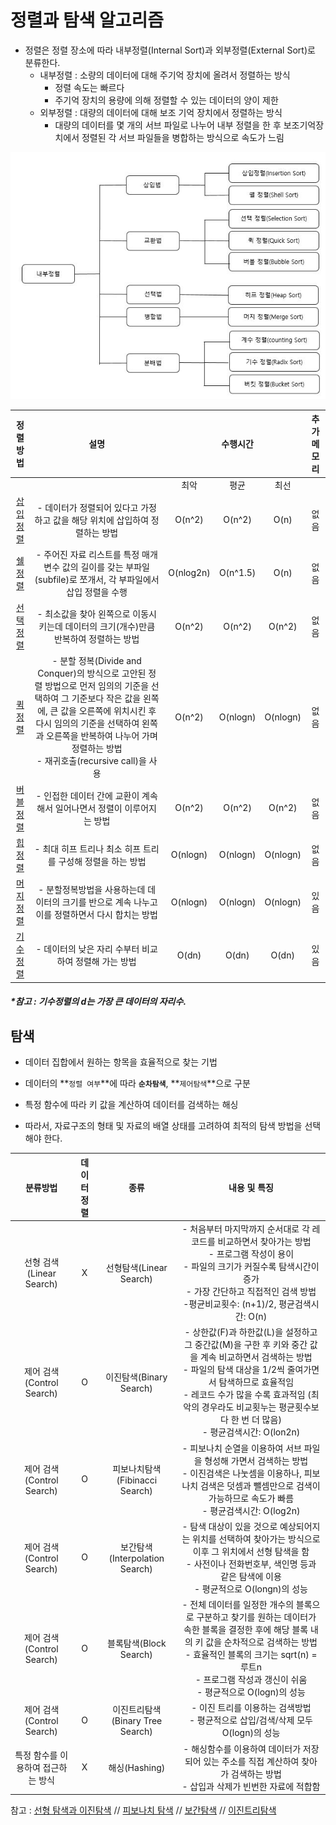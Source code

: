 # 정렬과 탐색 알고리즘

- 정렬은 정렬 장소에 따라 내부정렬(Internal Sort)과 외부정렬(External Sort)로 분류한다.
  - 내부정렬 : 소량의 데이터에 대해 주기억 장치에 올려서 정렬하는 방식
    - 정렬 속도는 빠르다
    - 주기억 장치의 용량에 의해 정렬할 수 있는 데이터의 양이 제한
  - 외부정렬 : 대량의 데이터에 대해 보조 기억 장치에서 정렬하는 방식
    - 대량의 데이터를 몇 개의 서브 파일로 나누어 내부 정렬을 한 후 보조기억장치에서 정렬된 각 서브 파일들을 병합하는 방식으로 속도가 느림

![](img/정렬종류.JPG)

|                           정렬방법                           |                             설명                             |           | 수행시간 |          | 추가메모리 |
| :----------------------------------------------------------: | :----------------------------------------------------------: | :-------: | :------: | :------: | :--------: |
|                                                              |                                                              |   최악    |   평균   |   최선   |            |
| [삽입 정렬](https://gmlwjd9405.github.io/2018/05/06/algorithm-insertion-sort.html) | - 데이터가 정렬되어 있다고 가정하고 값을 해당 위치에 삽입하여 정렬하는 방법 |  O(n^2)   |  O(n^2)  |   O(n)   |    없음    |
| [쉘 정렬](https://gmlwjd9405.github.io/2018/05/08/algorithm-shell-sort.html) | - 주어진 자료 리스트를 특정 매개변수 값의 길이를 갖는 부파일(subfile)로 쪼개서, 각 부파일에서 삽입 정렬을 수행 | O(nlog2n) | O(n^1.5) |   O(n)   |    없음    |
| [선택 정렬](https://gmlwjd9405.github.io/2018/05/06/algorithm-selection-sort.html) | - 최소값을 찾아 왼쪽으로 이동시키는데 데이터의 크기(개수)만큼 반복하여 정렬하는 방법 |  O(n^2)   |  O(n^2)  |  O(n^2)  |    없음    |
| [퀵 정렬](https://gmlwjd9405.github.io/2018/05/10/algorithm-quick-sort.html) | - 분할 정복(Divide and Conquer)의 방식으로 고안된 정렬 방법으로 먼저 임의의 기준을 선택하여 그 기준보다 작은 값을 왼쪽에, 큰 값을 오른쪽에 위치시킨 후 다시 임의의 기준을 선택하여 왼쪽과 오른쪽을 반복하여 나누어 가며 정렬하는 방법<br />- 재귀호출(recursive call)을 사용 |  O(n^2)   | O(nlogn) | O(nlogn) |    없음    |
| [버블 정렬](https://gmlwjd9405.github.io/2018/05/06/algorithm-bubble-sort.html) | - 인접한 데이터 간에 교환이 계속해서 일어나면서 정렬이 이루어지는 방법 |  O(n^2)   |  O(n^2)  |  O(n^2)  |    없음    |
| [힙 정렬](https://gmlwjd9405.github.io/2018/05/10/algorithm-heap-sort.html) | - 최대 히프 트리나 최소 히프 트리를 구성해 정렬을 하는 방법  | O(nlogn)  | O(nlogn) | O(nlogn) |    없음    |
| [머지 정렬](https://gmlwjd9405.github.io/2018/05/08/algorithm-merge-sort.html) | - 분할정복방법을 사용하는데 데이터의 크기를 반으로 계속 나누고 이를 정렬하면서 다시 합치는 방법 | O(nlogn)  | O(nlogn) | O(nlogn) |    있음    |
|      [기수 정렬](https://lktprogrammer.tistory.com/48)       |    - 데이터의 낮은 자리 수부터 비교하여 정렬해 가는 방법     |   O(dn)   |  O(dn)   |  O(dn)   |    있음    |

##### *참고 : 기수정렬의 d는 가장 큰 데이터의 자리수.



## 탐색

- 데이터 집합에서 원하는 항목을 효율적으로 찾는 기법
- 데이터의 **`정렬 여부`**에 따라 **`순차탐색`**, **`제어탐색`**으로 구분

- 특정 함수에 따라 키 값을 계산하여 데이터를 검색하는 해싱
- 따라서, 자료구조의 형태 및 자료의 배열 상태를 고려하여 최적의 탐색 방법을 선택해야 한다.

|              분류방법              | 데이터 정렬 |               종류               |                         내용 및 특징                         |
| :--------------------------------: | :---------: | :------------------------------: | :----------------------------------------------------------: |
|      선형 검색(Linear Search)      |      X      |     선형탐색(Linear Search)      | - 처음부터 마지막까지 순서대로 각 레코드를 비교하면서 찾아가는 방법<br />- 프로그램 작성이 용이<br />- 파일의 크기가 커질수록 탐색시간이 증가<br />- 가장 간단하고 직접적인 검색 방법<br />-평균비교횟수: (n+1)/2, 평균검색시간: O(n) |
|     제어 검색(Control Search)      |      O      |     이진탐색(Binary Search)      | - 상한값(F)과 하한값(L)을 설정하고 그 중간값(M)을 구한 후 키와 중간 값을 계속 비교하면서 검색하는 방법<br />- 파일의 탐색 대상을 1/2씩 줄여가면서 탐색하므로 효율적임<br />- 레코드 수가 많을 수록 효과적임 (최악의 경우라도 비교횟누는 평균횟수보다 한 번 더 많음)<br />- 평균검색시간: O(lon2n) |
|     제어 검색(Control Search)      |      O      |  피보나치탐색(Fibinacci Search)  | - 피보나치 순열을 이용하여 서브 파일을 형성해 가면서 검색하는 방법<br />- 이진검색은 나눗셈을 이용하나, 피보나치 검색은 덧셈과 뺄셈만으로 검색이 가능하므로 속도가 빠름<br />- 평균검색시간: O(log2n) |
|     제어 검색(Control Search)      |      O      |  보간탐색(Interpolation Search)  | - 탐색 대상이 있을 것으로 예상되어지는 위치를 선택하여 찾아가는 방식으로 이후 그 위치에서 선형 탐색을 함<br />- 사전이나 전화번호부, 색인명 등과 같은 탐색에 이용<br />- 평균적으로 O(longn)의 성능 |
|     제어 검색(Control Search)      |      O      |      블록탐색(Block Search)      | - 전체 데이터를 일정한 개수의 블록으로 구분하고 찾기를 원하는 데이터가 속한 블록을 결정한 후에 해당 블록 내의 키 값을 순차적으로 검색하는 방법<br />- 효율적인 블록의 크기는 sqrt(n) = 루트n<br />- 프로그램 작성과 갱신이 쉬움<br />- 평균적으로 O(logn)의 성능 |
|     제어 검색(Control Search)      |      O      | 이진트리탐색(Binary Tree Search) | - 이진 트리를 이용하는 검색방법<br />- 평균적으로 삽입/검색/삭제 모두 O(logn)의 성능 |
| 특정 함수를 이용하여 접근하는 방식 |      X      |          해싱(Hashing)           | - 해싱함수를 이용하여 데이터가 저장되어 있는 주소를 직접 계산하여 찾아가 검색하는 방법<br />- 삽입과 삭제가 빈번한 자료에 적합함 |

참고 : [선형 탐색과 이진탐색](https://nittaku.tistory.com/487) // [피보나치 탐색](http://web.skhu.ac.kr/~mckim1/Lecture/DS/dna/class11/class11_05.html) // [보간탐색](https://jackpot53.tistory.com/35) // [이진트리탐색](https://kka7.tistory.com/78)

